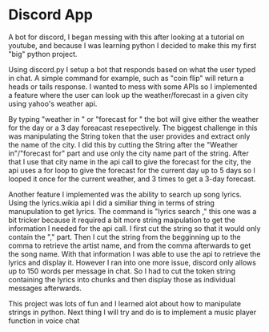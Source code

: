 # Discord App

A bot for discord, I began messing with this after looking at a tutorial on youtube, and because I was learning python I decided to make this my first "big" python project. 

Using discord.py I setup a bot that responds based on what the user typed in chat. A simple command for example, such as "coin flip" will return a heads or tails response. I wanted to mess with some APIs so I implemented a feature where the user can look up the weather/forecast in a given city using yahoo's weather api.

By typing "weather in <city name>" or "forecast for <ckty name>" the bot will give either the weather for the day or a 3 day foreacast resepectively.
  The biggest challenge in this was manipulating the String token that the user provides and extract only the name of the city. I did this by cutting the String after the "Weather in"/"forecast for" part and use only the city name part of the string.
  After that I use that city name in the api call to give the forecast for the city, the api uses a for loop to give the forecast for the current day up to 5 days so I looped it once for the current weather, and 3 times to get a 3-day forecast.
  
  Another feature I implemented was the ability to search up song lyrics. Using the lyrics.wikia api I did a similiar thing in terms of string manupulation to get lyrics. The command is "lyrics search <Artist name>,<Song name>" this one was a bit tricker because it required a bit more string maipulation to get the information I needed for the api call. I first cut the string so that it would only contain the "<artist name>,<song name>" part. Then I cut the string from the begginning up to the comma to retrieve the artist name, and from the comma afterwards to get the song name. With that information I was able to use the api to retrieve the lyrics and display it. However I ran into one more issue, discord only allows up to 150 words per message in chat. So I had to cut the token string containing the lyrics into chunks and then display those as individual messages afterwards.
  
  This project was lots of fun and I learned alot about how to manipulate strings in python. Next thing I will try and do is to implement a music player function in voice chat
